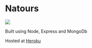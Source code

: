 # Natours

[![](https://katours.herokuapp.com/)](https://katours.herokuapp.com/)

Built using Node, Express and MongoDb

Hosted at [Heroku](https://katours.herokuapp.com/)
